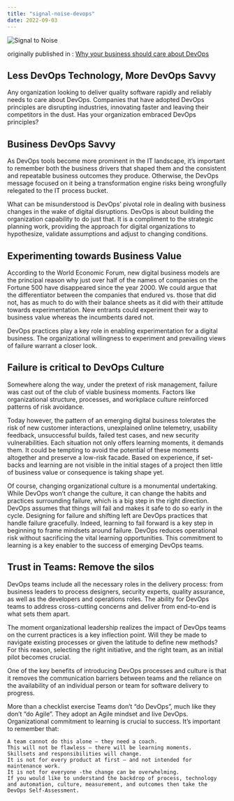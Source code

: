 ```yaml
---
title: "signal-noise-devops"
date: 2022-09-03
---
```


![Signal to Noise](/PartnerCrucible/Library/signaltonoise-title.png)

originally published in : [Why your business should care about DevOps](https://cloudblogs.microsoft.com/industry-blog/en-ca/uncategorized/2018/05/24/why-your-business-should-care-about-devops/)

## Less DevOps Technology, More DevOps Savvy
Any organization looking to deliver quality software rapidly and reliably needs to care about DevOps. Companies that have adopted DevOps principles are disrupting industries, innovating faster and leaving their competitors in the dust. Has your organization embraced DevOps principles?

## Business DevOps Savvy
As DevOps tools become more prominent in the IT landscape, it’s important to remember both the business drivers that shaped them and the consistent and repeatable business outcomes they produce. Otherwise, the DevOps message focused on it being a transformation engine risks being wrongfully relegated to the IT process bucket.

What can be misunderstood is DevOps’ pivotal role in dealing with business changes in the wake of digital disruptions. DevOps is about building the organization capability to do just that. It is a compliment to the strategic planning work, providing the approach for digital organizations to hypothesize, validate assumptions and adjust to changing conditions.

## Experimenting towards Business Value
According to the World Economic Forum, new digital business models are the principal reason why just over half of the names of companies on the Fortune 500 have disappeared since the year 2000. We could argue that the differentiator between the companies that endured vs. those that did not, has as much to do with their balance sheets as it did with their attitude towards experimentation. New entrants could experiment their way to business value whereas the incumbents dared not.

DevOps practices play a key role in enabling experimentation for a digital business. The organizational willingness to experiment and prevailing views of failure warrant a closer look.

## Failure is critical to DevOps Culture
Somewhere along the way, under the pretext of risk management, failure was cast out of the club of viable business moments. Factors like organizational structure, processes, and workplace culture reinforced patterns of risk avoidance.

Today however, the pattern of an emerging digital business tolerates the risk of new customer interactions, unexplained online telemetry, usability feedback, unsuccessful builds, failed test cases, and new security vulnerabilities. Each situation not only offers learning moments, it demands them. It could be tempting to avoid the potential of these moments altogether and preserve a low-risk facade. Based on experience, if set-backs and learning are not visible in the initial stages of a project then little of business value or consequence is taking shape yet.

Of course, changing organizational culture is a monumental undertaking. While DevOps won’t change the culture, it can change the habits and practices surrounding failure, which is a big step in the right direction. DevOps assumes that things will fail and makes it safe to do so early in the cycle. Designing for failure and shifting left are DevOps practices that handle failure gracefully. Indeed, learning to fail forward is a key step in beginning to frame mindsets around failure. DevOps reduces operational risk without sacrificing the vital learning opportunities. This commitment to learning is a key enabler to the success of emerging DevOps teams.

## Trust in Teams: Remove the silos
DevOps teams include all the necessary roles in the delivery process: from business leaders to process designers, security experts, quality assurance, as well as the developers and operations roles. The ability for DevOps teams to address cross-cutting concerns and deliver from end-to-end is what sets them apart.

The moment organizational leadership realizes the impact of DevOps teams on the current practices is a key inflection point. Will they be made to navigate existing processes or given the latitude to define new methods? For this reason, selecting the right initiative, and the right team, as an initial pilot becomes crucial.

One of the key benefits of introducing DevOps processes and culture is that it removes the communication barriers between teams and the reliance on the availability of an individual person or team for software delivery to progress.

More than a checklist exercise
Teams don’t “do DevOps”, much like they don’t “do Agile”. They adopt an Agile mindset and live DevOps. Organizational commitment to learning is crucial to success. It’s important to remember that:

```
A team cannot do this alone – they need a coach.
This will not be flawless – there will be learning moments.
Skillsets and responsibilities will change.
It is not for every product at first – and not intended for maintenance work.
It is not for everyone -the change can be overwhelming.
If you would like to understand the backdrop of process, technology and automation, culture, measurement, and outcomes then take the DevOps Self-Assessment.
```